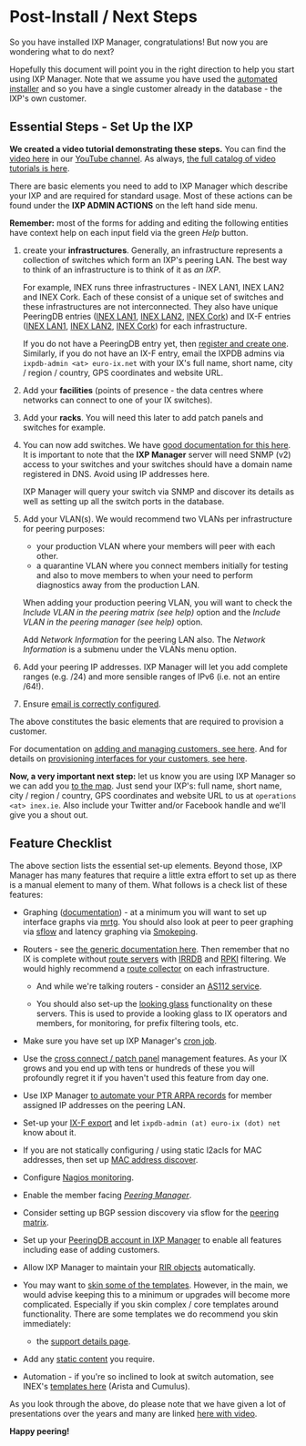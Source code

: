 # Post-Install / Next Steps

So you have installed IXP Manager, congratulations! But now you are wondering what to do next?

Hopefully this document will point you in the right direction to help you start using IXP Manager. Note that we assume you have used the [automated installer](automated-script.md) and so you have a single customer already in the database - the IXP's own customer.

## Essential Steps - Set Up the IXP

**We created a video tutorial demonstrating these steps.** You can find the [video here](https://www.youtube.com/watch?v=Cuox538kFZs) in our [YouTube channel](https://www.youtube.com/channel/UCeW2fmMTBtE4fnlmg-2-evA). As always, [the full catalog of video tutorials is here](https://www.ixpmanager.org/support/tutorials).


There are basic elements you need to add to IXP Manager which describe your IXP and are required for standard usage. Most of these actions can be found under the **IXP ADMIN ACTIONS** on the left hand side menu.

**Remember:** most of the forms for adding and editing the following entities have context help on each input field via the green *Help* button.

1. create your **infrastructures**. Generally, an infrastructure represents a collection of switches which form an IXP's peering LAN. The best way to think of an infrastructure is to think of it as *an IXP*.

    For example, INEX runs three infrastructures - INEX LAN1, INEX LAN2 and INEX Cork. Each of these consist of a unique set of switches and these infrastructures are not interconnected. They also have unique PeeringDB entries ([INEX LAN1](https://www.peeringdb.com/api/ix/48), [INEX LAN2](https://www.peeringdb.com/api/ix/387), [INEX Cork](https://www.peeringdb.com/api/ix/1262)) and IX-F entries ([INEX LAN1](https://db.ix-f.net/api/ixp/20), [INEX LAN2](https://db.ix-f.net/api/ixp/645), [INEX Cork](https://db.ix-f.net/api/ixp/646)) for each infrastructure.

    If you do not have a PeeringDB entry yet, then [register and create one](https://www.peeringdb.com/). Similarly, if you do not have an IX-F entry, email the IXPDB admins via `ixpdb-admin <at> euro-ix.net` with your IX's full name, short name, city / region / country, GPS coordinates and website URL.

2. Add your **facilities** (points of presence - the data centres where networks can connect to one of your IX switches).

3. Add your **racks**. You will need this later to add patch panels and switches for example.

4. You can now add switches. We have [good documentation for this here](https://docs.ixpmanager.org/usage/switches/). It is important to note that the **IXP Manager** server will need SNMP (v2) access to your switches and your switches should have a domain name registered in DNS. Avoid using IP addresses here.

    IXP Manager will query your switch via SNMP and discover its details as well as setting up all the switch ports in the database.

5. Add your VLAN(s). We would recommend two VLANs per infrastructure for peering purposes:

    * your production VLAN where your members will peer with each other.
    * a quarantine VLAN where you connect members initially for testing and also to move members to when your need to perform diagnostics away from the production LAN.

    When adding your production peering VLAN, you will want to check the *Include VLAN in the peering matrix (see help)* option and the *Include VLAN in the peering manager (see help)* option.

    Add *Network Information* for the peering LAN also. The *Network Information* is a submenu under the VLANs menu option.

6. Add your peering IP addresses. IXP Manager will let you add complete ranges (e.g. /24) and more sensible ranges of IPv6 (i.e. not an entire /64!).

7. Ensure [email is correctly configured](../usage/email.md).

The above constitutes the basic elements that are required to provision a customer.

For documentation on [adding and managing customers, see here](https://docs.ixpmanager.org/usage/customers/). And for details on [provisioning interfaces for your customers, see here](https://docs.ixpmanager.org/usage/interfaces/).

**Now, a very important next step:** let us know you are using IXP Manager so we can add you [to the map](https://www.ixpmanager.org/users). Just send your IXP's: full name, short name, city / region / country, GPS coordinates and website URL to us at `operations <at> inex.ie`. Also include your Twitter and/or Facebook handle and we'll give you a shout out.

## Feature Checklist

The above section lists the essential set-up elements. Beyond those, IXP Manager has many features that require a little extra effort to set up as there is a manual element to many of them. What follows is a check list of these features:

* Graphing ([documentation](https://docs.ixpmanager.org/grapher/introduction/)) - at a minimum you will want to set up interface graphs via [mrtg](https://docs.ixpmanager.org/grapher/mrtg/). You should also look at peer to peer graphing via [sflow](https://docs.ixpmanager.org/grapher/sflow/) and latency graphing via [Smokeping](https://docs.ixpmanager.org/grapher/smokeping/).

* Routers - see [the generic documentation here](https://docs.ixpmanager.org/features/routers/). Then remember that no IX is complete without [route servers](https://docs.ixpmanager.org/features/route-servers/) with [IRRDB](https://docs.ixpmanager.org/features/irrdb/) and [RPKI](https://docs.ixpmanager.org/features/rpki/) filtering. We would highly recommend a [route collector](https://docs.ixpmanager.org/features/route-collectors/) on each infrastructure.

   * And while we're talking routers - consider an [AS112 service](https://docs.ixpmanager.org/features/as112/).

   * You should also set-up the [looking glass](https://docs.ixpmanager.org/features/looking-glass/) functionality on these servers. This is used to provide a looking glass to IX operators and members, for monitoring, for prefix filtering tools, etc.

* Make sure you have set up IXP Manager's [cron job](https://docs.ixpmanager.org/features/cronjobs/).

* Use the [cross connect / patch panel](https://docs.ixpmanager.org/features/patch-panels/) management features. As your IX grows and you end up with tens or hundreds of these you will profoundly regret it if you haven't used this feature from day one.

* Use IXP Manager [to automate your PTR ARPA records](https://docs.ixpmanager.org/features/dns-arpa/) for member assigned IP addresses on the peering LAN.

* Set-up your [IX-F export](https://docs.ixpmanager.org/features/ixf-export/) and let `ixpdb-admin (at) euro-ix (dot) net` know about it.

* If you are not statically configuring / using static l2acls for MAC addresses, then set up [MAC address discover](https://docs.ixpmanager.org/features/layer2-addresses/).

* Configure [Nagios monitoring](https://docs.ixpmanager.org/features/nagios/).

* Enable the member facing [*Peering Manager*](https://docs.ixpmanager.org/features/peering-manager/).

* Consider setting up BGP session discovery via sflow for the [peering matrix](https://docs.ixpmanager.org/features/peering-matrix/).

* Set up your [PeeringDB account in IXP Manager](https://docs.ixpmanager.org/features/peeringdb/) to enable all features including ease of adding customers.

* Allow IXP Manager to maintain your [RIR objects](https://docs.ixpmanager.org/features/rir-objects/) automatically.

* You may want to [skin some of the templates](https://docs.ixpmanager.org/features/skinning/). However, in the main, we would advise keeping this to a minimum or upgrades will become more complicated. Especially if you skin complex / core templates around functionality. There are some templates we do recommend you skin immediately:

   * the [support details page](https://github.com/inex/IXP-Manager/blob/master/resources/views/content/0/support.foil.php).

* Add any [static content](https://docs.ixpmanager.org/features/static-content/) you require.

* Automation - if you're so inclined to look at switch automation, see INEX's [templates here](https://github.com/inex/ixp-manager-provisioning) (Arista and Cumulus).


As you look through the above, do please note that we have given a lot of presentations over the years and many are linked [here with video](https://www.ixpmanager.org/presentations).


**Happy peering!**
